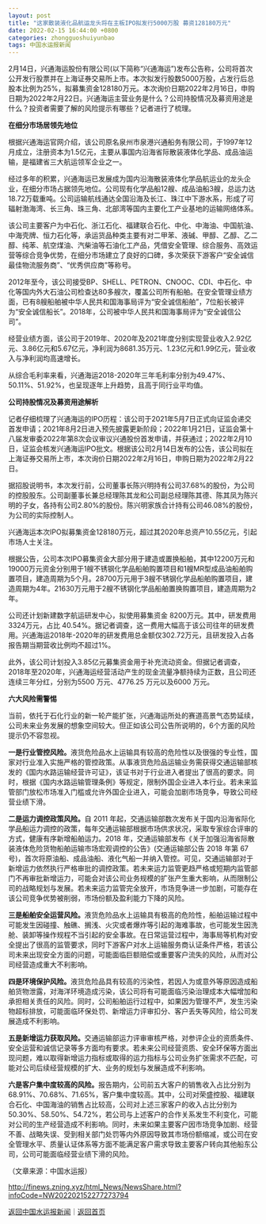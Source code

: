 ```yaml
---
layout: post
title: "这家散装液化品航运龙头将在主板IPO拟发行5000万股 募资128180万元"
date: 2022-02-15 16:44:00 +0800
categories: zhongguoshuiyunbao
tags: 中国水运报新闻
---
```

<p>2月14日，兴通海运股份有限公司(以下简称“兴通海运”)发布公告称，公司将首次公开发行股票并在上海证券交易所上市。本次拟发行股数5000万股，占发行后总股本比例为25%，拟募集资金128180万元。本次询价日期2022年2月16日，申购日期为2022年2月22日。兴通海运主营业务是什么？公司持股情况及募资用途是什么？投资者需要了解的风险提示有哪些？记者进行了梳理。</p>
 <p><strong>在细分市场居领先地位</strong></p>
 <p>根据兴通海运官网介绍，该公司原名泉州市泉港兴通船务有限公司，于1997年12月成立，注册资本为1.5亿元，主要从事国内沿海省际散装液体化学品、成品油运输，是福建省三大航运领军企业之一。</p>
 <p>经过多年的积累，兴通海运已发展成为国内沿海散装液体化学品航运业的龙头企业，在细分市场占据领先地位。公司现有化学品船12艘、成品油船3艘，总运力达18.72万载重吨。公司运输航线通达全国沿海及长江、珠江中下游水系，形成了可辐射渤海湾、长三角、珠三角、北部湾等国内主要化工产业基地的运输网络体系。</p>
 <p>该公司主要客户为中石化、浙江石化、福建联合石化、中化、中海油、中国航油、中海壳牌、恒力石化等，承运货品种类主要有对二甲苯、液碱、甲醇、乙醇、乙二醇、纯苯、航空煤油、汽柴油等石油化工产品，凭借安全管理、综合服务、高效运营等综合竞争优势，在细分市场建立了良好的口碑，多次荣获下游客户“安全诚信最佳物流服务商”、“优秀供应商”等称号。</p>
 <p>2012年至今，该公司接受BP、SHELL、PETRON、CNOOC、CDI、中石化、中化等国内外大石油公司检查达80多艘次，覆盖公司所有船舶。在安全管理业绩方面，已有8艘船舶被中华人民共和国海事局评为“安全诚信船舶”，7位船长被评为“安全诚信船长”。2018年，公司被中华人民共和国海事局评为“安全诚信公司”。</p>
 <p>经营业绩方面，该公司于2019年、2020年及2021年度分别实现营业收入2.92亿元、3.86亿元和5.67亿元，净利润为8681.35万元、1.23亿元和1.99亿元，营业收入与净利润均高速增长。</p>
 <p>从综合毛利率来看，兴通海运2018-2020年三年毛利率分别为49.47%、50.11%、51.92%，也呈现逐年上升趋势，且高于同行业平均值。</p>
 <p><strong>公司持股情况及募资用途解析</strong></p>
 <p>记者仔细梳理了兴通海运的IPO历程：该公司于2021年5月7日正式向证监会递交首发申请；2021年8月2日进入预先披露更新阶段；2022年1月21日，证监会第十八届发审委2022年第8次会议审议兴通股份首发申请，并获通过；2022年2月10日，证监会核发兴通海运IPO批文。根据该公司2月14日发布的公告，该公司拟在上海证券交易所上市，本次询价日期2022年2月16日，申购日期为2022年2月22日。</p>
 <p>据招股说明书，本次发行前，公司董事长陈兴明持有公司37.68%的股份，为公司的控股股东。公司副董事长兼总经理陈其龙和公司副总经理陈其德、陈其凤为陈兴明的子女，各持有公司2.80%的股份。陈兴明家族合计持有公司46.08%的股份，为公司的实际控制人。</p>
 <p>兴通海运本次IPO拟募集资金128180万元，超过其2020年总资产10.55亿元，引起市场人士关注。</p>
 <p>根据公告，公司本次IPO募集资金大部分用于建造或置换船舶，其中12200万元和19000万元资金分别用于1艘不锈钢化学品船舶购置项目和1艘MR型成品油船舶购置项目，建造周期为5个月。28700万元用于3艘不锈钢化学品船舶购置项目，建造周期为4年。21630万元用于2艘不锈钢化学品船舶置换购置项目，建造周期为2年。</p>
 <p>公司还计划新建数字航运研发中心，拟使用募集资金 8200万元。其中，研发费用3324万元，占比 40.54%。据记者调查，这一费用大幅高于该公司往年的研发费用。兴通海运2018年-2020年的研发费用总金额仅302.72万元，且研发投入占各报告期当期营收比例均不超过1%。</p>
 <p>此外，该公司计划投入3.85亿元募集资金用于补充流动资金。但据记者调查，2018年至2020年，兴通海运经营活动产生的现金流量净额持续为正数，且公司还连续三年分红，分别为5500 万元、4776.25 万元以及6000 万元。</p>
 <p><strong>六大风险需警惕</strong></p>
 <p>当前，依托于石化行业的新一轮产能扩张，兴通海运所处的赛道高景气态势延续，公司未来业务发展的想象空间较大。但正如该公司公告所说明的，6个方面的风险提示仍不容忽视。</p>
 <p><strong>一是行业管控风险。</strong>液货危险品水上运输具有较高的危险性以及很强的专业性，国家对行业准入实施严格的管控政策。从事液货危险品运输业务需获得交通运输部核发的《国内水路运输经营许可证》，该证书对于行业进入者提出了很高的要求。同时，根据《国内水路运输管理条例》等规定，限制外国企业进入本行业。若未来监管部门放松市场准入门槛或允许外国企业进入，可能会加剧市场竞争，导致公司经营业绩下滑。</p>
 <p><strong>二是运力调控政策风险。</strong>自 2011 年起，交通运输部数次发布关于国内沿海省际化学品船运力调控的政策，每年交通运输部根据市场供求状况，采取专家综合评审的方式，健康有序新增船舶运力。2018 年，交通运输部发布《关于加强沿海省际散装液体危险货物船舶运输市场宏观调控的公告》(交通运输部公告 2018 年第 67 号)，首次将原油船、成品油船、液化气船一并纳入管控。可见，交通运输部对于新增运力依然执行严格审批的调控政策。若未来运力监管更趋严格或短期内监管部门不再审批新增运力，可能会对该公司业务规模的扩张产生重大影响，从而限制公司的战略规划与发展。若未来运力监管完全放开，市场竞争进一步加剧，可能存在该公司竞争优势被削弱，市场份额及盈利能力下降的风险。</p>
 <p><strong>三是船舶安全运营风险。</strong>液货危险品水上运输具有极高的危险性，船舶运输过程中可能发生因碰撞、触礁、搁浅、火灾或者爆炸等引起的海难事故，也可能发生因洗舱、装卸等操作规程不当引起的安全事故。在日常运营过程中，海事局等机构对安全提出了很高的监管要求，同时下游客户对水上运输服务商认证条件严格，若该公司未来出现安全方面的问题，可能面临巨额赔偿或重要客户流失的风险，从而对公司经营造成重大不利影响。</p>
 <p><strong>四是环境保护风险。</strong>液货危险品具有较高的污染性，若因人为或意外等原因造成船舶货物泄露，对海洋环境造成污染，该公司将有可能面临污染治理成本大幅增加和承担相关责任的风险。同时，公司船舶运行过程中，如果因为管理不严，发生污染物超标排放，可能面临环保处罚、新增运力评审扣分、客户丢失等风险，给公司发展造成不利影响。</p>
 <p><strong>五是新增运力获取风险。</strong>交通运输部运力评审审核严格，对参评企业的资质条件、安全运营和诚信记录等多方面均有要求。若未来公司经营资质、安全环保等方面出现问题，难以取得新增运力指标或取得的运力指标与公司业务扩张需求不匹配，可能对公司后续经营规模的扩大、业务的规划与发展造成不利影响。</p>
 <p><strong>六是客户集中度较高的风险。</strong>报告期内，公司前五大客户的销售收入占比分别为 68.91%、70.68%、71.65%，客户集中度较高。其中，公司对荣盛控股、福建联合石化、中国海油的销售占比较高，公司对上述三家客户的收入占比分别为 50.30%、58.50%、54.72%，若公司与上述客户的合作关系发生不利变化，可能对公司的生产经营造成不利影响。同时，未来如果主要客户因市场竞争加剧、经营不善、战略失误、受到相关部门处罚等内外原因导致其市场份额缩减，或公司在安全管理水平、质量认证体系等方面不能满足客户需求导致主要客户转向其他船东公司，公司可能面临经营业绩下滑的风险。</p><p class="em_media">（文章来源：中国水运报）</p>

<http://finews.zning.xyz/html_News/NewsShare.html?infoCode=NW202202152277273794>

[返回中国水运报新闻](//finews.withounder.com/category/zhongguoshuiyunbao.html)｜[返回首页](//finews.withounder.com/)